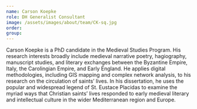```yaml
---
name: Carson Koepke
role: DH Generalist Consultant
image: /assets/images/about/team/CK-sq.jpg
order: 
group: 
---
```


Carson Koepke is a PhD candidate in the Medieval Studies Program. His research interests broadly include medieval narrative poetry, hagiography, manuscript studies, and literary exchanges between the Byzantine Empire, Italy, the Carolingian Empire, and Early England. He applies digital methodologies, including GIS mapping and complex network analysis, to his research on the circulation of saints’ lives. In his dissertation, he uses the popular and widespread legend of St. Eustace Placidas to examine the myriad ways that Christian saints’ lives responded to early medieval literary and intellectual culture in the wider Mediterranean region and Europe.

